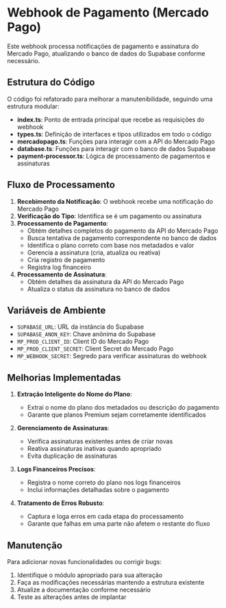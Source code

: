 # Webhook de Pagamento (Mercado Pago)

Este webhook processa notificações de pagamento e assinatura do Mercado Pago, atualizando o banco de dados do Supabase conforme necessário.

## Estrutura do Código

O código foi refatorado para melhorar a manutenibilidade, seguindo uma estrutura modular:

- **index.ts**: Ponto de entrada principal que recebe as requisições do webhook
- **types.ts**: Definição de interfaces e tipos utilizados em todo o código
- **mercadopago.ts**: Funções para interagir com a API do Mercado Pago
- **database.ts**: Funções para interagir com o banco de dados Supabase
- **payment-processor.ts**: Lógica de processamento de pagamentos e assinaturas

## Fluxo de Processamento

1. **Recebimento da Notificação**: O webhook recebe uma notificação do Mercado Pago
2. **Verificação do Tipo**: Identifica se é um pagamento ou assinatura
3. **Processamento de Pagamento**:
   - Obtém detalhes completos do pagamento da API do Mercado Pago
   - Busca tentativa de pagamento correspondente no banco de dados
   - Identifica o plano correto com base nos metadados e valor
   - Gerencia a assinatura (cria, atualiza ou reativa)
   - Cria registro de pagamento
   - Registra log financeiro
4. **Processamento de Assinatura**:
   - Obtém detalhes da assinatura da API do Mercado Pago
   - Atualiza o status da assinatura no banco de dados

## Variáveis de Ambiente

- `SUPABASE_URL`: URL da instância do Supabase
- `SUPABASE_ANON_KEY`: Chave anônima do Supabase
- `MP_PROD_CLIENT_ID`: Client ID do Mercado Pago
- `MP_PROD_CLIENT_SECRET`: Client Secret do Mercado Pago
- `MP_WEBHOOK_SECRET`: Segredo para verificar assinaturas do webhook

## Melhorias Implementadas

1. **Extração Inteligente do Nome do Plano**:
   - Extrai o nome do plano dos metadados ou descrição do pagamento
   - Garante que planos Premium sejam corretamente identificados

2. **Gerenciamento de Assinaturas**:
   - Verifica assinaturas existentes antes de criar novas
   - Reativa assinaturas inativas quando apropriado
   - Evita duplicação de assinaturas

3. **Logs Financeiros Precisos**:
   - Registra o nome correto do plano nos logs financeiros
   - Inclui informações detalhadas sobre o pagamento

4. **Tratamento de Erros Robusto**:
   - Captura e loga erros em cada etapa do processamento
   - Garante que falhas em uma parte não afetem o restante do fluxo

## Manutenção

Para adicionar novas funcionalidades ou corrigir bugs:

1. Identifique o módulo apropriado para sua alteração
2. Faça as modificações necessárias mantendo a estrutura existente
3. Atualize a documentação conforme necessário
4. Teste as alterações antes de implantar
